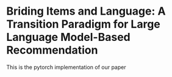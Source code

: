 # Briding Items and Language: A Transition Paradigm for Large Language Model-Based Recommendation

This is the pytorch implementation of our paper 
